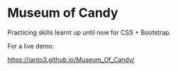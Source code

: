 # Museum of Candy

Practicing skills learnt up until now for CSS + Bootstrap.

For a live demo:

https://ianto3.github.io/Museum_Of_Candy/